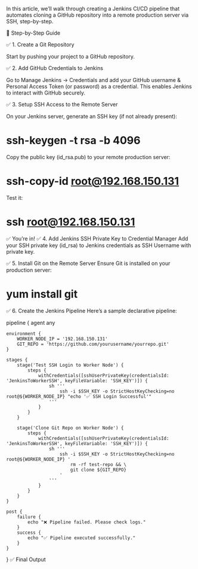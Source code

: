 In this article, we’ll walk through creating a Jenkins CI/CD pipeline that automates cloning a GitHub repository into a remote production server via SSH, step-by-step.

📌 Step-by-Step Guide

✅ 1. Create a Git Repository

Start by pushing your project to a GitHub repository.

✅ 2. Add GitHub Credentials to Jenkins

Go to Manage Jenkins → Credentials and add your GitHub username & Personal Access Token (or password) as a credential. This enables Jenkins to interact with GitHub securely.

✅ 3. Setup SSH Access to the Remote Server

On your Jenkins server, generate an SSH key (if not already present):
# ssh-keygen -t rsa -b 4096

Copy the public key (id_rsa.pub) to your remote production server:
# ssh-copy-id root@192.168.150.131

Test it:
# ssh root@192.168.150.131

✅ You’re in!
✅ 4. Add Jenkins SSH Private Key to Credential Manager
Add your SSH private key (id_rsa) to Jenkins credentials as SSH Username with private key.

✅ 5. Install Git on the Remote Server
Ensure Git is installed on your production server:
# yum install git 

✅ 6. Create the Jenkins Pipeline
Here’s a sample declarative pipeline:

pipeline {
    agent any

    environment {
        WORKER_NODE_IP = '192.168.150.131'
        GIT_REPO = 'https://github.com/yourusername/yourrepo.git'
    }

    stages {
        stage('Test SSH Login to Worker Node') {
            steps {
                withCredentials([sshUserPrivateKey(credentialsId: 'JenkinsToWorkerSSH', keyFileVariable: 'SSH_KEY')]) {
                    sh '''
                        ssh -i $SSH_KEY -o StrictHostKeyChecking=no root@${WORKER_NODE_IP} "echo '✅ SSH Login Successful'"
                    '''
                }
            }
        }

        stage('Clone Git Repo on Worker Node') {
            steps {
                withCredentials([sshUserPrivateKey(credentialsId: 'JenkinsToWorkerSSH', keyFileVariable: 'SSH_KEY')]) {
                    sh '''
                        ssh -i $SSH_KEY -o StrictHostKeyChecking=no root@${WORKER_NODE_IP} '
                            rm -rf test-repo && \
                            git clone ${GIT_REPO}
                        '
                    '''
                }
            }
        }
    }

    post {
        failure {
            echo "❌ Pipeline failed. Please check logs."
        }
        success {
            echo "✅ Pipeline executed successfully."
        }
    }
}
✅ Final Output
